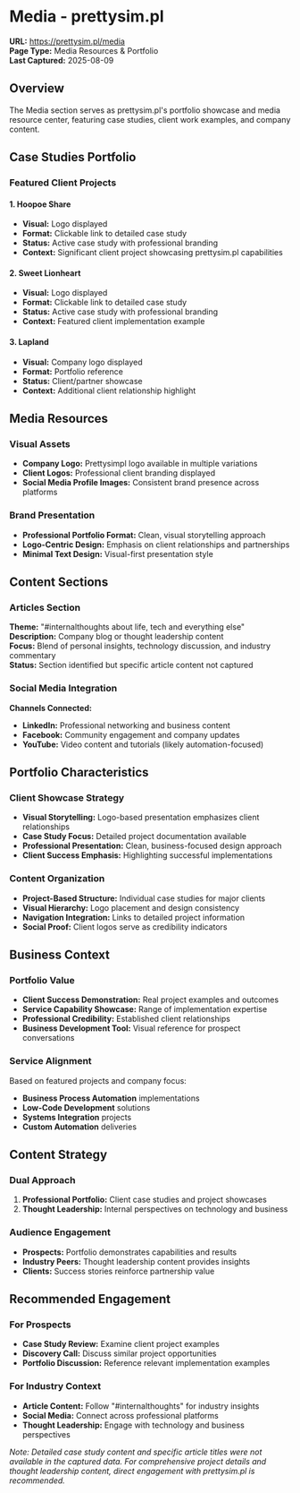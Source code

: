 # Media - prettysim.pl

**URL:** https://prettysim.pl/media  
**Page Type:** Media Resources & Portfolio  
**Last Captured:** 2025-08-09

## Overview

The Media section serves as prettysim.pl's portfolio showcase and media resource center, featuring case studies, client work examples, and company content.

## Case Studies Portfolio

### Featured Client Projects

#### 1. Hoopoe Share
- **Visual:** Logo displayed
- **Format:** Clickable link to detailed case study
- **Status:** Active case study with professional branding
- **Context:** Significant client project showcasing prettysim.pl capabilities

#### 2. Sweet Lionheart  
- **Visual:** Logo displayed
- **Format:** Clickable link to detailed case study
- **Status:** Active case study with professional branding
- **Context:** Featured client implementation example

#### 3. Lapland
- **Visual:** Company logo displayed
- **Format:** Portfolio reference
- **Status:** Client/partner showcase
- **Context:** Additional client relationship highlight

## Media Resources

### Visual Assets
- **Company Logo:** Prettysimpl logo available in multiple variations
- **Client Logos:** Professional client branding displayed
- **Social Media Profile Images:** Consistent brand presence across platforms

### Brand Presentation
- **Professional Portfolio Format:** Clean, visual storytelling approach
- **Logo-Centric Design:** Emphasis on client relationships and partnerships
- **Minimal Text Design:** Visual-first presentation style

## Content Sections

### Articles Section
**Theme:** "#internalthoughts about life, tech and everything else"  
**Description:** Company blog or thought leadership content  
**Focus:** Blend of personal insights, technology discussion, and industry commentary  
**Status:** Section identified but specific article content not captured

### Social Media Integration
**Channels Connected:**
- **LinkedIn:** Professional networking and business content
- **Facebook:** Community engagement and company updates  
- **YouTube:** Video content and tutorials (likely automation-focused)

## Portfolio Characteristics

### Client Showcase Strategy
- **Visual Storytelling:** Logo-based presentation emphasizes client relationships
- **Case Study Focus:** Detailed project documentation available
- **Professional Presentation:** Clean, business-focused design approach
- **Client Success Emphasis:** Highlighting successful implementations

### Content Organization
- **Project-Based Structure:** Individual case studies for major clients
- **Visual Hierarchy:** Logo placement and design consistency
- **Navigation Integration:** Links to detailed project information
- **Social Proof:** Client logos serve as credibility indicators

## Business Context

### Portfolio Value
- **Client Success Demonstration:** Real project examples and outcomes
- **Service Capability Showcase:** Range of implementation expertise
- **Professional Credibility:** Established client relationships
- **Business Development Tool:** Visual reference for prospect conversations

### Service Alignment
Based on featured projects and company focus:
- **Business Process Automation** implementations
- **Low-Code Development** solutions
- **Systems Integration** projects
- **Custom Automation** deliveries

## Content Strategy

### Dual Approach
1. **Professional Portfolio:** Client case studies and project showcases
2. **Thought Leadership:** Internal perspectives on technology and business

### Audience Engagement
- **Prospects:** Portfolio demonstrates capabilities and results
- **Industry Peers:** Thought leadership content provides insights
- **Clients:** Success stories reinforce partnership value

## Recommended Engagement

### For Prospects
- **Case Study Review:** Examine client project examples
- **Discovery Call:** Discuss similar project opportunities
- **Portfolio Discussion:** Reference relevant implementation examples

### For Industry Context
- **Article Content:** Follow "#internalthoughts" for industry insights
- **Social Media:** Connect across professional platforms
- **Thought Leadership:** Engage with technology and business perspectives

*Note: Detailed case study content and specific article titles were not available in the captured data. For comprehensive project details and thought leadership content, direct engagement with prettysim.pl is recommended.*